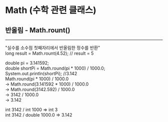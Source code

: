 Math (수학 관련 클래스)
=========================

반올림 - Math.rount()
---------
*****

"실수를 소수점 첫째자리에서 반올림한 정수를 반환"  
long result = Math.rount(4.52);  // result = 5  

double pi = 3.141592;  
double shortPi = Math.round(pi * 1000) / 1000.0;  
System.out.println(shortPi);  //3.142  
Math.round(pi * 1000) / 1000.0  
-> Math.round(3.141592 * 1000) / 1000.0   
-> Math.round(3142.592) / 1000.0  
-> 3142 / 1000.0  
-> 3.142  
  
int 3142 / int 1000 => int 3  
int 3142 / double 1000.0 => 3.142


